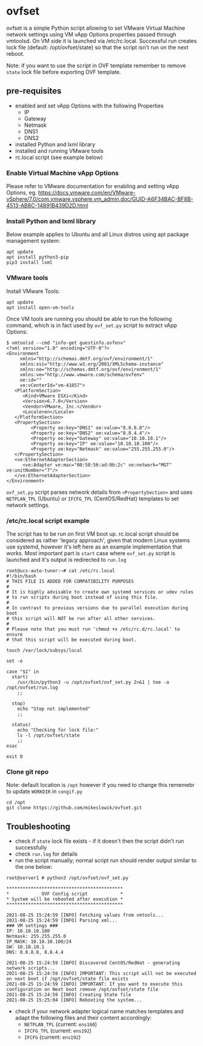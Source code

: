 # ovfset
ovfset is a simple Python script allowing to set VMware Virtual Machine network settings using VM vApp Options properties passed through vmtoolsd. On VM side it is launched via /etc/rc.local. Successful run creates lock file (default: /opt/ovfset/state) so that the script isn't run on the next reboot.

Note: if you want to use the script in OVF template remember to remove `state` lock file before exporting OVF template.

## pre-requisites
- enabled and set vApp Options with the following Properties
  - IP
  - Gateway
  - Netmask
  - DNS1
  - DNS2
- installed Python and lxml library
- installed and running VMware tools
- rc.local script (see example below)

### Enable Virtual Machine vApp Options
Please refer to VMware documentation for enabling and setting vApp Options, eg. https://docs.vmware.com/en/VMware-vSphere/7.0/com.vmware.vsphere.vm_admin.doc/GUID-A6F34BAC-BF8B-4513-AB8C-14891B439D2D.html

### Install Python and lxml library
Below example applies to Ubuntu and all Linux distros using apt package management system:
```
apt update
apt install python3-pip
pip3 install lxml
```

### VMware tools
Install VMware Tools:
```
apt update
apt install open-vm-tools
```

Once VM tools are running you should be able to run the following command, which is in fact used by `ovf_set.py` script to extract vApp Options:
```
$ vmtoolsd --cmd "info-get guestinfo.ovfenv"
<?xml version="1.0" encoding="UTF-8"?>
<Environment
     xmlns="http://schemas.dmtf.org/ovf/environment/1"
     xmlns:xsi="http://www.w3.org/2001/XMLSchema-instance"
     xmlns:oe="http://schemas.dmtf.org/ovf/environment/1"
     xmlns:ve="http://www.vmware.com/schema/ovfenv"
     oe:id=""
     ve:vCenterId="vm-41857">
   <PlatformSection>
      <Kind>VMware ESXi</Kind>
      <Version>6.7.0</Version>
      <Vendor>VMware, Inc.</Vendor>
      <Locale>en</Locale>
   </PlatformSection>
   <PropertySection>
         <Property oe:key="DNS1" oe:value="8.8.8.8"/>
         <Property oe:key="DNS2" oe:value="8.8.4.4"/>
         <Property oe:key="Gateway" oe:value="10.10.10.1"/>
         <Property oe:key="IP" oe:value="10.10.10.100"/>
         <Property oe:key="Netmask" oe:value="255.255.255.0"/>
   </PropertySection>
   <ve:EthernetAdapterSection>
      <ve:Adapter ve:mac="00:50:56:ad:0b:2c" ve:network="MGT" ve:unitNumber="7"/>
   </ve:EthernetAdapterSection>
</Environment>
```

`ovf_set.py` script parses network details from `<PropertySection>` and uses `NETPLAN_TPL` (Ubuntu) or `IFCFG_TPL` (CentOS/RedHat) templates to set network settings.

### /etc/rc.local script example
The script has to be run on first VM boot up. rc.local script should be considered as rather 'legacy approach', given that modern Linux systems use systemd, however it's left here as an example implementation that works. Most important part is `start` case where `ovf_set.py` script is launched and it's output is redirected to `run.log`

```
root@ucs-auto-tuner:~# cat /etc/rc.local
#!/bin/bash
# THIS FILE IS ADDED FOR COMPATIBILITY PURPOSES
#
# It is highly advisable to create own systemd services or udev rules
# to run scripts during boot instead of using this file.
#
# In contrast to previous versions due to parallel execution during boot
# this script will NOT be run after all other services.
#
# Please note that you must run 'chmod +x /etc/rc.d/rc.local' to ensure
# that this script will be executed during boot.

touch /var/lock/subsys/local

set -e

case "$1" in
  start)
  	/usr/bin/python3 -u /opt/ovfset/ovf_set.py 2>&1 | tee -a /opt/ovfset/run.log
  	;;

  stop)
  	echo "Stop not implemented"
  	;;

  status)
  	echo "Checking for lock file:"
  	ls -l /opt/ovfset/state
  	;;
esac

exit 0
```

### Clone git repo
Note: default location is `/opt` however if you need to change this rememebr to update `WORKDIR` in `congif.py`
```
cd /opt
git clone https://github.com/mikeslowik/ovfset.git
```

## Troubleshooting
- check if `state` lock file exists - if it doesn't then the script didn't run successfully
- check `run.log` for details
- run the script manually; normal script run should render output similar to the one below:
```
root@server1 # python3 /opt/ovfset/ovf_set.py

*******************************************
*            OVF Config script            *
* System will be rebooted after execution *
*******************************************

2021-08-25 15:24:59 [INFO] Fetching values from vmtools...
2021-08-25 15:24:59 [INFO] Parsing xml...
### VM settings ###
IP: 10.10.10.100
Netmask: 255.255.255.0
IP_MASK: 10.10.10.100/24
GW: 10.10.10.1
DNS: 8.8.8.8, 8.8.4.4

2021-08-25 15:24:59 [INFO] Discovered CentOS/RedHat - generating network scripts...
2021-08-25 15:24:59 [INFO] IMPORTANT: This script will not be executed on next boot if /opt/ovfset/state file exists
2021-08-25 15:24:59 [INFO] IMPORTANT: If you want to execute this configuration on Next boot remove /opt/ovfset/state file
2021-08-25 15:24:59 [INFO] Creating State file
2021-08-25 15:25:04 [INFO] Rebooting the system...
```
- check if your network adapter logical name matches templates and adapt the following files and their content accordingly:
  - `NETPLAN_TPL` (current: `ens160`)
  - `IFCFG_TPL` (current: `ens192`)
  - `IFCFG` (current: `ens192`)
